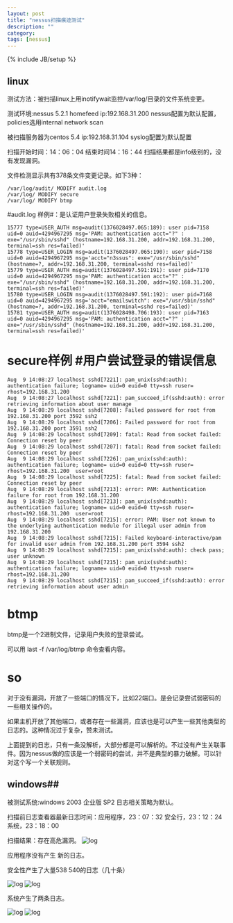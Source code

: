 ```yaml
---
layout: post
title: "nessus扫描痕迹测试"
description: ""
category: 
tags: [nessus]
---
```

{% include JB/setup %}

## linux ##

测试方法：被扫描linux上用inotifywait监控/var/log/目录的文件系统变更。

测试环境:nessus 5.2.1  homefeed ip:192.168.31.200 nessus配置为默认配置，policies选用internal network scan

被扫描服务器为centos 5.4 ip:192.168.31.104 syslog配置为默认配置

扫描开始时间：14：06：04 结束时间14：16：44 扫描结果都是info级别的，没有发现漏洞。

文件检测显示共有378条文件变更记录。如下3种：

	/var/log/audit/ MODIFY audit.log
	/var/log/ MODIFY secure
	/var/log/ MODIFY btmp

#audit.log 样例#：是认证用户登录失败相关的信息。

	15777 type=USER_AUTH msg=audit(1376028497.065:189): user pid=7158 uid=0 auid=4294967295 msg='PAM: authentication acct="?" : exe="/usr/sbin/sshd" (hostname=192.168.31.200, addr=192.168.31.200, terminal=ssh res=failed)'
	15778 type=USER_LOGIN msg=audit(1376028497.065:190): user pid=7158 uid=0 auid=4294967295 msg='acct="n3ssus": exe="/usr/sbin/sshd" (hostname=?, addr=192.168.31.200, terminal=sshd res=failed)'
	15779 type=USER_AUTH msg=audit(1376028497.591:191): user pid=7170 uid=0 auid=4294967295 msg='PAM: authentication acct="?" : exe="/usr/sbin/sshd" (hostname=192.168.31.200, addr=192.168.31.200, terminal=ssh res=failed)'
	15780 type=USER_LOGIN msg=audit(1376028497.591:192): user pid=7168 uid=0 auid=4294967295 msg='acct="emailswitch": exe="/usr/sbin/sshd" (hostname=?, addr=192.168.31.200, terminal=sshd res=failed)'
	15781 type=USER_AUTH msg=audit(1376028498.706:193): user pid=7163 uid=0 auid=4294967295 msg='PAM: authentication acct="?" : exe="/usr/sbin/sshd" (hostname=192.168.31.200, addr=192.168.31.200, terminal=ssh res=failed)'


# secure样例 #用户尝试登录的错误信息


	Aug  9 14:08:27 localhost sshd[7221]: pam_unix(sshd:auth): authentication failure; logname= uid=0 euid=0 tty=ssh ruser= rhost=192.168.31.200
	Aug  9 14:08:27 localhost sshd[7221]: pam_succeed_if(sshd:auth): error retrieving information about user manage
	Aug  9 14:08:29 localhost sshd[7208]: Failed password for root from 192.168.31.200 port 3592 ssh2
	Aug  9 14:08:29 localhost sshd[7206]: Failed password for root from 192.168.31.200 port 3591 ssh2
	Aug  9 14:08:29 localhost sshd[7209]: fatal: Read from socket failed: Connection reset by peer
	Aug  9 14:08:29 localhost sshd[7207]: fatal: Read from socket failed: Connection reset by peer
	Aug  9 14:08:29 localhost sshd[7226]: pam_unix(sshd:auth): authentication failure; logname= uid=0 euid=0 tty=ssh ruser= rhost=192.168.31.200  user=root
	Aug  9 14:08:29 localhost sshd[7225]: fatal: Read from socket failed: Connection reset by peer
	Aug  9 14:08:29 localhost sshd[7213]: error: PAM: Authentication failure for root from 192.168.31.200
	Aug  9 14:08:29 localhost sshd[7213]: pam_unix(sshd:auth): authentication failure; logname= uid=0 euid=0 tty=ssh ruser= rhost=192.168.31.200  user=root
	Aug  9 14:08:29 localhost sshd[7215]: error: PAM: User not known to the underlying authentication module for illegal user admin from 192.168.31.200
	Aug  9 14:08:29 localhost sshd[7215]: Failed keyboard-interactive/pam for invalid user admin from 192.168.31.200 port 3594 ssh2
	Aug  9 14:08:29 localhost sshd[7215]: pam_unix(sshd:auth): check pass; user unknown
	Aug  9 14:08:29 localhost sshd[7215]: pam_unix(sshd:auth): authentication failure; logname= uid=0 euid=0 tty=ssh ruser= rhost=192.168.31.200
	Aug  9 14:08:29 localhost sshd[7215]: pam_succeed_if(sshd:auth): error retrieving information about user admin


# btmp #

btmp是一个2进制文件，记录用户失败的登录尝试。

可以用 last -f /var/log/btmp 命令查看内容。


# so #

对于没有漏洞，开放了一些端口的情况下，比如22端口。是会记录尝试弱密码的一些相关操作的。

如果主机开放了其他端口，或者存在一些漏洞，应该也是可以产生一些其他类型的日志的。这种情况过于复杂，赞未测试。

上面提到的日志，只有一条没解析，大部分都是可以解析的。不过没有产生关联事件。因为nessus做的应该是一个弱密码的尝试，并不是典型的暴力破解。可以针对这个写一个关联规则。

## windows##

被测试系统:windows 2003 企业版 SP2  日志相关策略为默认。

扫描前日志查看器最新日志时间：应用程序，23：07：32 安全行，23：12：24 系统，23：18：00

扫描结果：存在高危漏洞。
![log]({{site.img_url}}win5.png)

应用程序没有产生 新的日志。

安全性产生了大量538 540的日志（几十条）

![log]({{site.img_url}}win1.png)
![log]({{site.img_url}}win2.png)

系统产生了两条日志。

![log]({{site.img_url}}win3.png)
![log]({{site.img_url}}win4.png)

